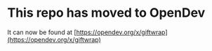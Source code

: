# This repo has moved to OpenDev

It can now be found at [https://opendev.org/x/giftwrap](https://opendev.org/x/giftwrap)
